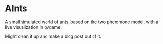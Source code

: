 # AInts

A small simulated world of ants, based on the two pheromone model,
with a live visualization in pygame.

Might clean it up and make a blog post out of it.
